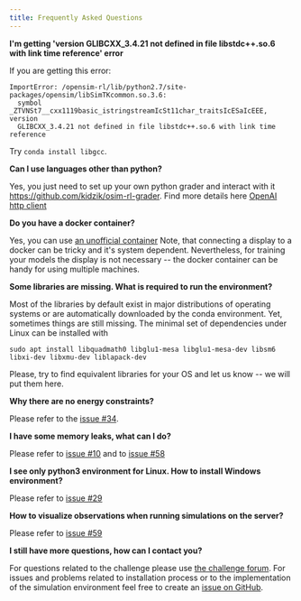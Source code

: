 ```yaml
---
title: Frequently Asked Questions
---
```


**I'm getting 'version GLIBCXX_3.4.21 not defined in file libstdc++.so.6 with link time reference' error**

If you are getting this error:

    ImportError: /opensim-rl/lib/python2.7/site-packages/opensim/libSimTKcommon.so.3.6:
      symbol _ZTVNSt7__cxx1119basic_istringstreamIcSt11char_traitsIcESaIcEEE, version
      GLIBCXX_3.4.21 not defined in file libstdc++.so.6 with link time reference

Try `conda install libgcc`.

**Can I use languages other than python?**

Yes, you just need to set up your own python grader and interact with it
https://github.com/kidzik/osim-rl-grader. Find more details here [OpenAI http client](https://github.com/openai/gym-http-api)

**Do you have a docker container?**

Yes, you can use [an unofficial container](https://hub.docker.com/r/stanfordnmbl/opensim-rl/)
Note, that connecting a display to a docker can be tricky and it's system dependent. Nevertheless, for training your models the display is not necessary -- the docker container can be handy for using multiple machines.

**Some libraries are missing. What is required to run the environment?**

Most of the libraries by default exist in major distributions of operating systems or are automatically downloaded by the conda environment. Yet, sometimes things are still missing. The minimal set of dependencies under Linux can be installed with

    sudo apt install libquadmath0 libglu1-mesa libglu1-mesa-dev libsm6 libxi-dev libxmu-dev liblapack-dev

Please, try to find equivalent libraries for your OS and let us know -- we will put them here.

**Why there are no energy constraints?**

Please refer to the [issue #34](https://github.com/stanfordnmbl/osim-rl/issues/34).

**I have some memory leaks, what can I do?**

Please refer to
[issue #10](https://github.com/stanfordnmbl/osim-rl/issues/10)
and to
[issue #58](https://github.com/stanfordnmbl/osim-rl/issues/58)

**I see only python3 environment for Linux. How to install Windows environment?**

Please refer to
[issue #29](https://github.com/stanfordnmbl/osim-rl/issues/29)

**How to visualize observations when running simulations on the server?**

Please refer to
[issue #59](https://github.com/stanfordnmbl/osim-rl/issues/59)

**I still have more questions, how can I contact you?**

For questions related to the challenge please use [the challenge forum](https://www.crowdai.org/challenges/nips-2017-learning-to-run/topics).
For issues and problems related to installation process or to the implementation of the simulation environment feel free to create an [issue on GitHub](https://github.com/stanfordnmbl/osim-rl/issues).

